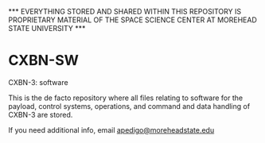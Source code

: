*** EVERYTHING STORED AND SHARED WITHIN THIS REPOSITORY IS PROPRIETARY MATERIAL OF THE SPACE SCIENCE CENTER AT MOREHEAD STATE UNIVERSITY ***

# CXBN-SW
CXBN-3: software

This is the de facto repository where all files relating to software for the payload, control systems, operations, and command and data handling of CXBN-3 are stored. 

If you need additional info, email apedigo@moreheadstate.edu 
